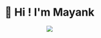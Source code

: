 <!-- <img align="right" src="https://github-readme-streak-stats.herokuapp.com/?user=mayank0508&theme=highcontrast" /> -->

<h1 align='center'> 👋 Hi ! I'm Mayank </h1>
<!-- <p>
-> 🌱 I am currently learning React.js
  <br />
-> 💬 Ask me anything about JS, HTML, CSS & React !
  <br />
-> 👯 I’m looking to collaborate on JavaScript Projects & podcasts 🎤
  <br />
-> 📺 Youtube Channel: <a href='https://cutt.ly/HmN4NZ0'>Console.log('Podcast')</a>
  </br>
-> 🎤 Podcast: <a href="https://open.spotify.com/show/1RvUQrI8Tm1Pdxwh65qron?si=M4QRYJx_SPW91OsbeXVBCg&dl_branch=1">Console.log("Podcast")</a>
  <br />
-> 🖋 BLog : <a href="https://dev.to/mayank0508">DEV</a>
</p>

<!-- <p align="center">
  <a href="https://twitter.com/MayankThakurrr" target="_blank"><img src="https://img.shields.io/badge/twitter-%231DA1F2.svg?&style=for-the-badge&logo=twitter&logoColor=white" /></a>
  <a href="https://www.linkedin.com/in/mayankkumar05/" target="_blank"><img src="https://img.shields.io/badge/linkedin-%230077B5.svg?&style=for-the-badge&logo=linkedin&logoColor=white" /></a>
  <a href="https://instagram.com/kyayaarbasskaro" target="_blank"><img src="https://img.shields.io/badge/instagram-%23E4405F.svg?&style=for-the-badge&logo=instagram&logoColor=white"></a>
</p>
  
<p align="center">
  <img align="center" src="https://github-readme-stats.vercel.app/api?username=mayank0508&theme=chartreuse-dark&count_private=true&include_all_commits=true&show_icons=true&custom_title=%23%20GitHub%20Stats%20%E2%9C%85" width="460" />
  <img align="center" src="https://github-readme-stats.vercel.app/api/top-langs/?username=mayank0508&theme=chartreuse-dark&layout=compact&langs_count=10&custom_title=%23%20Most%20Used%20Languages%20%F0%9F%91%A8%F0%9F%8F%BD%E2%80%8D%F0%9F%92%BB" />
</p>
 -->

[Console.log("Podcast")]:https://open.spotify.com/show/1RvUQrI8Tm1Pdxwh65qron?si=M4QRYJx_SPW91OsbeXVBCg&dl_branch=1


<p align="center">
<img src="https://komarev.com/ghpvc/?username=mayank0508&color=bb54ff&label=Profile%20visits&style=flat-square" />
</p>
